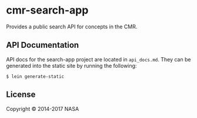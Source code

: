 # cmr-search-app

Provides a public search API for concepts in the CMR.

## API Documentation

API docs for the search-app project are located in `api_docs.md`. They can be
generated into the static site by running the following:

```
$ lein generate-static
```

## License

Copyright © 2014-2017 NASA
